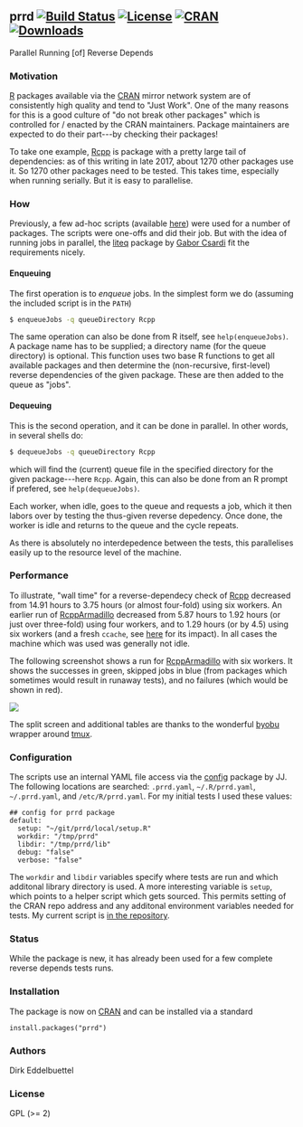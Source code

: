 ## prrd  [![Build Status](https://travis-ci.org/eddelbuettel/prrd.svg)](https://travis-ci.org/eddelbuettel/prrd) [![License](https://eddelbuettel.github.io/badges/GPL2+.svg)](http://www.gnu.org/licenses/gpl-2.0.html) [![CRAN](http://www.r-pkg.org/badges/version/prrd)](https://cran.r-project.org/package=prrd) [![Downloads](http://cranlogs.r-pkg.org/badges/prrd?color=brightgreen)](http://www.r-pkg.org/pkg/prrd)

Parallel Running [of] Reverse Depends

### Motivation

[R](https://www.r-project.org) packages available via the [CRAN](https://cran.r-project.org) mirror
network system are of consistently high quality and tend to "Just Work".  One of the many reasons
for this is a good culture of "do not break other packages" which is controlled for / enacted by the
CRAN maintainers. Package maintainers are expected to do their part---by checking their packages!

To take one example, [Rcpp](http://dirk.eddelbuettel.com/code/rcpp.html) is package with a pretty
large tail of dependencies: as of this writing in late 2017, about 1270 other packages use it.  So
1270 other packages need to be tested.  This takes time, especially when running serially.  But it
is easy to parallelise.

### How

Previously, a few ad-hoc scripts (available
[here](https://github.com/RcppCore/rcpp-logs/tree/master/scripts)) were used for a number of
packages.  The scripts were one-offs and did their job. But with the idea of running jobs in
parallel, the [liteq](https://cran.r-project.org/package=liteq) package by
[Gabor Csardi](https://github.com/gaborcsardi) fit the requirements nicely.

#### Enqueuing

The first operation is to _enqueue_ jobs. In the simplest form we do (assuming the included script
is in the `PATH`)

```sh
$ enqueueJobs -q queueDirectory Rcpp
```

The same operation can also be done from R itself, see `help(enqueueJobs)`.  A package name has to
be supplied; a directory name (for the queue directory) is optional.  This function uses two base R 
functions to get all available packages and then determine the (non-recursive, first-level) reverse
dependencies of the given package. These are then added to the queue as "jobs".

#### Dequeuing

This is the second operation, and it can be done in parallel.  In other words, in several shells 
do:

```sh
$ dequeueJobs -q queueDirectory Rcpp
```

which will find the (current) queue file in the specified directory for the given package---here
`Rcpp`.  Again, this can also be done from an R prompt if prefered, see `help(dequeueJobs)`.

Each worker, when idle, goes to the queue and requests a job, which it then labors over by testing
the thus-given reverse depedency.  Once done, the worker is idle and returns to the queue and the
cycle repeats. 

As there is absolutely no interdepedence between the tests, this parallelises easily up to the
resource level of the machine.

### Performance 

To illustrate, "wall time" for a reverse-dependecy check of
[Rcpp](http://dirk.eddelbuettel.com/code/rcpp.html) decreased from 14.91 hours to 3.75 hours (or
almost four-fold) using six workers. An earlier run of
[RcppArmadillo](http://dirk.eddelbuettel.com/code/rcpp.armadillo.html) decreased from 5.87 hours to
1.92 hours (or just over three-fold) using four workers, and to 1.29 hours (or by 4.5) using six
workers (and a fresh `ccache`, see
[here](http://dirk.eddelbuettel.com/blog/2017/11/27#011_faster_package_installation_one) for its
impact).  In all cases the machine which was used was generally not idle.

The following screenshot shows a run for
[RcppArmadillo](http://dirk.eddelbuettel.com/code/rcpp.armadillo.html) with six workers. It shows
the successes in green, skipped jobs in blue (from packages which sometimes would result in runaway tests), and no failures (which would be shown in red).

![](https://github.com/eddelbuettel/prrd/raw/master/local/screenshot_prrd_rcpparmadillo.png)

The split screen and additional tables are thanks to the wonderful
[byobu](http://byobu.co) wrapper around [tmux](https://github.com/tmux/tmux).

### Configuration

The scripts use an internal YAML file access via the
[config](https://cran.r-project.org/package=config) package by JJ. The following locations are
searched: `.prrd.yaml`, `~/.R/prrd.yaml`, `~/.prrd.yaml`, and `/etc/R/prrd.yaml`.  For my initial
tests I used these values:

```
## config for prrd package
default:
  setup: "~/git/prrd/local/setup.R"
  workdir: "/tmp/prrd"
  libdir: "/tmp/prrd/lib"
  debug: "false"
  verbose: "false"
```

The `workdir` and `libdir` variables specify where tests are run and which additonal library
directory is used.  A more interesting variable is `setup`, which points to a helper script which
gets sourced.  This permits setting of the CRAN repo address and any additonal environment
variables needed for tests. My current script is
[in the repository](https://github.com/eddelbuettel/prrd/blob/master/local/setup.R).


### Status

While the package is new, it has already been used for a few complete reverse depends tests runs.

### Installation

The package is now on [CRAN](https://cran.r-project.org/) and can be installed via a standard
```
install.packages("prrd")
```

### Authors

Dirk Eddelbuettel

### License

GPL (>= 2)
